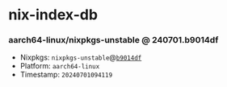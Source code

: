 # nix-index-db
### aarch64-linux/nixpkgs-unstable @ 240701.b9014df
- Nixpkgs: `nixpkgs-unstable`@[`b9014df`](https://github.com/NixOS/nixpkgs/commit/b9014df496d5b68bf7c0145d0e9b0f529ce4f2a8)
- Platform: `aarch64-linux`
- Timestamp: `20240701094119`
